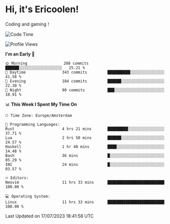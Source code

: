 # Hi, it's Ericoolen!
Coding and gaming！

<!--START_SECTION:waka-->
![Code Time](http://img.shields.io/badge/Code%20Time-895%20hrs%2054%20mins-blue)

![Profile Views](http://img.shields.io/badge/Profile%20Views-0-blue)

**I'm an Early 🐤** 

```text
🌞 Morning                208 commits         ██████░░░░░░░░░░░░░░░░░░░   25.21 % 
🌆 Daytime                343 commits         ██████████░░░░░░░░░░░░░░░   41.58 % 
🌃 Evening                184 commits         ██████░░░░░░░░░░░░░░░░░░░   22.30 % 
🌙 Night                  90 commits          ███░░░░░░░░░░░░░░░░░░░░░░   10.91 % 
```


📊 **This Week I Spent My Time On** 

```text
🕑︎ Time Zone: Europe/Amsterdam

💬 Programming Languages: 
Rust                     4 hrs 21 mins       █████████░░░░░░░░░░░░░░░░   37.71 % 
Lua                      2 hrs 50 mins       ██████░░░░░░░░░░░░░░░░░░░   24.57 % 
Haskell                  1 hr 40 mins        ████░░░░░░░░░░░░░░░░░░░░░   14.48 % 
Bash                     36 mins             █░░░░░░░░░░░░░░░░░░░░░░░░   05.29 % 
INI                      24 mins             █░░░░░░░░░░░░░░░░░░░░░░░░   03.57 % 

🔥 Editors: 
Neovim                   11 hrs 33 mins      █████████████████████████   100.00 % 

💻 Operating System: 
Linux                    11 hrs 33 mins      █████████████████████████   100.00 % 
```


 Last Updated on 17/07/2023 18:41:58 UTC
<!--END_SECTION:waka-->

